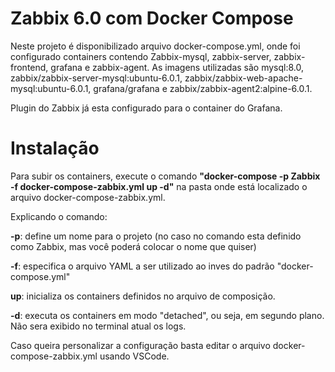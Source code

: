 # Zabbix 6.0 com Docker Compose
Neste projeto é disponibilizado arquivo docker-compose.yml, onde foi configurado containers contendo Zabbix-mysql, zabbix-server, zabbix-frontend, grafana e zabbix-agent. As imagens utilizadas são mysql:8.0, zabbix/zabbix-server-mysql:ubuntu-6.0.1, zabbix/zabbix-web-apache-mysql:ubuntu-6.0.1, grafana/grafana e zabbix/zabbix-agent2:alpine-6.0.1. 

Plugin do Zabbix já esta configurado para o container do Grafana.

# Instalação
Para subir os containers, execute o comando **"docker-compose -p Zabbix -f docker-compose-zabbix.yml up -d"**  na pasta onde está localizado o arquivo docker-compose-zabbix.yml.

Explicando o comando:

**-p**: define um nome para o projeto (no caso no comando esta definido como Zabbix, mas você poderá colocar o nome que quiser)

**-f**: especifica o arquivo YAML a ser utilizado ao inves do padrão "docker-compose.yml"

**up**: inicializa os containers definidos no arquivo de composição.

**-d**: executa os containers em modo "detached", ou seja, em segundo plano. Não sera exibido no terminal atual os logs.



Caso queira personalizar a configuração basta editar o arquivo docker-compose-zabbix.yml usando VSCode.

